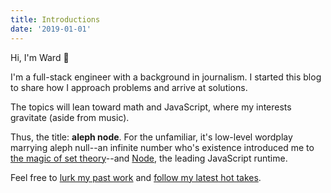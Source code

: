 ```yaml
---
title: Introductions
date: '2019-01-01'
---
```


Hi, I'm Ward 👋

I'm a full-stack engineer with a background in journalism. I started this blog to share how I approach problems and arrive at solutions.

The topics will lean toward math and JavaScript, where my interests gravitate (aside from music).

Thus, the title: <b>aleph node</b>. For the unfamiliar, it's low-level wordplay marrying aleph null--an infinite number who's existence introduced me to <a href="http://www-history.mcs.st-and.ac.uk/HistTopics/Beginnings_of_set_theory.html" target="_blank">the magic of set theory</a>--and <a href="https://nodejs.org/en/about/" target="_blank">Node</a>, the leading JavaScript runtime.

Feel free to <a href="https://github.com/alephnode" target="_blank">lurk my past work</a> and <a href="https://twitter.com/alephnode">follow my latest hot takes</a>.
